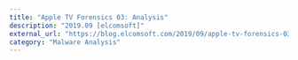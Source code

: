 ```yaml
---
title: "Apple TV Forensics 03: Analysis"
description: "2019.09 [elcomsoft]"
external_url: "https://blog.elcomsoft.com/2019/09/apple-tv-forensics-03-analysis/"
category: "Malware Analysis"
---
```

